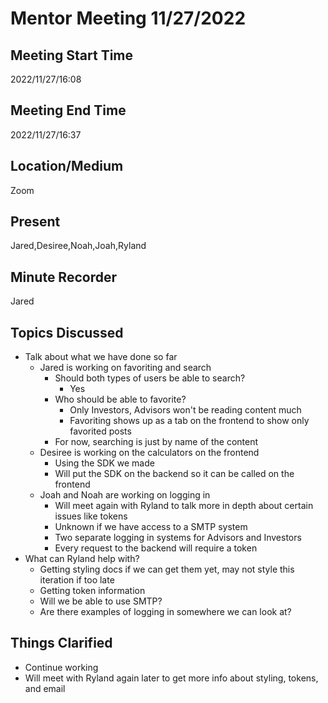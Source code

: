 
# Mentor Meeting 11/27/2022

## Meeting Start Time
2022/11/27/16:08
## Meeting End Time
2022/11/27/16:37

## Location/Medium

Zoom

## Present

Jared,Desiree,Noah,Joah,Ryland

## Minute Recorder

Jared

## Topics Discussed
* Talk about what we have done so far
  * Jared is working on favoriting and search
    * Should both types of users be able to search?
      * Yes
    * Who should be able to favorite?
      * Only Investors, Advisors won't be reading content much
      * Favoriting shows up as a tab on the frontend to show only favorited posts
    * For now, searching is just by name of the content
  * Desiree is working on the calculators on the frontend
    * Using the SDK we made
    * Will put the SDK on the backend so it can be called on the frontend
  * Joah and Noah are working on logging in
    * Will meet again with Ryland to talk more in depth about certain issues like tokens
    * Unknown if we have access to a SMTP system
    * Two separate logging in systems for Advisors and Investors
    * Every request to the backend will require a token
* What can Ryland help with?
  * Getting styling docs if we can get them yet, may not style this iteration if too late
  * Getting token information
  * Will we be able to use SMTP?
  * Are there examples of logging in somewhere we can look at?


## Things Clarified
* Continue working
* Will meet with Ryland again later to get more info about styling, tokens, and email
